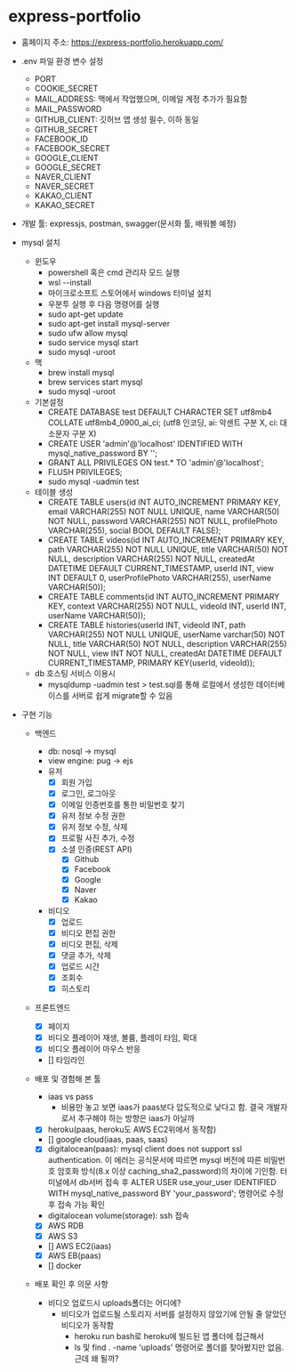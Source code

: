 # express-portfolio

- 홈페이지 주소: <https://express-portfolio.herokuapp.com/>

- .env 파일 환경 변수 설정
  - PORT
  - COOKIE_SECRET
  - MAIL_ADDRESS: 맥에서 작업했으며, 이메일 계정 추가가 필요함
  - MAIL_PASSWORD
  - GITHUB_CLIENT: 깃허브 앱 생성 필수, 이하 동일
  - GITHUB_SECRET
  - FACEBOOK_ID
  - FACEBOOK_SECRET
  - GOOGLE_CLIENT
  - GOOGLE_SECRET
  - NAVER_CLIENT
  - NAVER_SECRET
  - KAKAO_CLIENT
  - KAKAO_SECRET

- 개발 툴: expressjs, postman, swagger(문서화 툴, 배워볼 예정)

- mysql 설치

  - 윈도우
    - powershell 혹은 cmd 관리자 모드 실행
    - wsl --install
    - 마이크로소프트 스토어에서 windows 터미널 설치
    - 우분투 실행 후 다음 명령어를 실행
    - sudo apt-get update
    - sudo apt-get install mysql-server
    - sudo ufw allow mysql
    - sudo service mysql start
    - sudo mysql -uroot
  - 맥
    - brew install mysql
    - brew services start mysql
    - sudo mysql -uroot
  - 기본설정
    - CREATE DATABASE test DEFAULT CHARACTER SET utf8mb4 COLLATE utf8mb4_0900_ai_ci; (utf8 인코딩, ai: 악센트 구분 X, ci: 대소문자 구분 X)
    - CREATE USER 'admin'@'localhost' IDENTIFIED WITH mysql_native_password BY '';
    - GRANT ALL PRIVILEGES ON test.\* TO 'admin'@'localhost';
    - FLUSH PRIVILEGES;
    - sudo mysql -uadmin test
  - 테이블 생성
    - CREATE TABLE users(id INT AUTO_INCREMENT PRIMARY KEY, email VARCHAR(255) NOT NULL UNIQUE, name VARCHAR(50) NOT NULL, password VARCHAR(255) NOT NULL, profilePhoto VARCHAR(255), social BOOL DEFAULT FALSE);
    - CREATE TABLE videos(id INT AUTO_INCREMENT PRIMARY KEY, path VARCHAR(255) NOT NULL UNIQUE, title VARCHAR(50) NOT NULL, description VARCHAR(255) NOT NULL, createdAt DATETIME DEFAULT CURRENT_TIMESTAMP, userId INT, view INT DEFAULT 0, userProfilePhoto VARCHAR(255), userName VARCHAR(50));
    - CREATE TABLE comments(id INT AUTO_INCREMENT PRIMARY KEY, context VARCHAR(255) NOT NULL, videoId INT, userId INT, userName VARCHAR(50));
    - CREATE TABLE histories(userId INT, videoId INT, path VARCHAR(255) NOT NULL UNIQUE, userName varchar(50) NOT NULL, title VARCHAR(50) NOT NULL, description VARCHAR(255) NOT NULL, view INT NOT NULL, createdAt DATETIME DEFAULT CURRENT_TIMESTAMP, PRIMARY KEY(userId, videoId));
  - db 호스팅 서비스 이용시
    - mysqldump -uadmin test > test.sql를 통해 로컬에서 생성한 데이터베이스를 서버로 쉽게 migrate할 수 있음

- 구현 기능
  - 백엔드
    - db: nosql -> mysql
    - view engine: pug -> ejs
    - 유저
      - [x] 회원 가입
      - [x] 로그인, 로그아웃
      - [x] 이메일 인증번호를 통한 비밀번호 찾기
      - [x] 유저 정보 수정 권한
      - [x] 유저 정보 수정, 삭제
      - [x] 프로필 사진 추가, 수정
      - [x] 소셜 인증(REST API)
        - [x] Github
        - [x] Facebook
        - [x] Google
        - [x] Naver
        - [x] Kakao

    - 비디오
      - [x] 업로드
      - [x] 비디오 편집 권한
      - [x] 비디오 편집, 삭제
      - [x] 댓글 추가, 삭제
      - [x] 업로드 시간
      - [x] 조회수
      - [x] 히스토리

  - 프론트엔드
    - [x] 페이지
    - [x] 비디오 플레이어 재생, 볼륨, 플레이 타임, 확대
    - [x] 비디오 플레이어 마우스 반응
    - [] 타임라인

  - 배포 및 경험해 본 툴
    - iaas vs pass
      - 비용만 놓고 보면 iaas가 paas보다 압도적으로 낮다고 함. 결국 개발자로서 추구해야 하는 방향은 iaas가 아닐까
    - [x] heroku(paas, heroku도 AWS EC2위에서 동작함)
    - [] google cloud(iaas, paas, saas)
    - [x] digitalocean(paas): mysql client does not support ssl authentication. 이 에러는 공식문서에 따르면 mysql 버전에 따른 비밀번호 암호화 방식(8.x 이상 caching_sha2_password)의 차이에 기인함. 터미널에서 db서버 접속 후 ALTER USER use_your_user IDENTIFIED WITH mysql_native_password BY 'your_password'; 명령어로 수정 후 접속 가능 확인
    - digitalocean volume(storage): ssh 접속
    - [x] AWS RDB
    - [x] AWS S3
    - [] AWS EC2(iaas)
    - [x] AWS EB(paas)
    - [] docker

  - 배포 확인 후 의문 사항
    - 비디오 업로드시 uploads폴더는 어디에?
      - 비디오가 업로드될 스토리지 서버를 설정하지 않았기에 안될 줄 알았던 비디오가 동작함
        - heroku run bash로 heroku에 빌드된 앱 폴더에 접근해서
        - ls 및 find . -name 'uploads' 명령어로 폴더를 찾아봤지만 없음. 근데 왜 될까?
